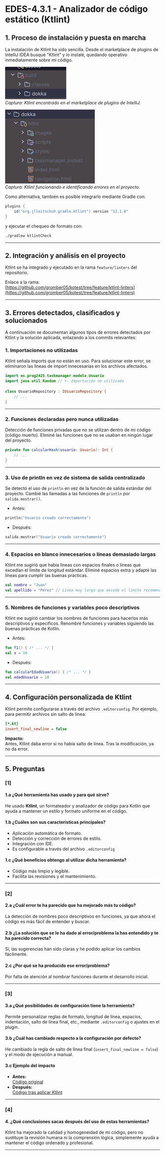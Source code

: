 # EDES-4.3.1 - Analizador de código estático (Ktlint)

## 1. Proceso de instalación y puesta en marcha

La instalación de Ktlint ha sido sencilla. Desde el marketplace de plugins de IntelliJ IDEA busqué "Ktlint" y lo instalé, quedando operativo inmediatamente sobre mi código.

![img_1.png](assets/img_1.png)  
*Captura: Ktlint encontrado en el marketplace de plugins de IntelliJ.*

![img_2.png](assets/img_2.png)  
*Captura: Ktlint funcionando e identificando errores en el proyecto.*

Como alternativa, también es posible integrarlo mediante Gradle con:

```gradle
plugins {
    id("org.jlleitschuh.gradle.ktlint") version "12.1.0"
}
```

y ejecutar el chequeo de formato con:

```sh
./gradlew ktlintCheck
```

---

## 2. Integración y análisis en el proyecto

Ktlint se ha integrado y ejecutado en la rama `feature/linters` del repositorio.

Enlace a la rama:  
[https://github.com/gromber05/kotest/tree/feature/ktlint-linters](https://github.com/gromber05/kotest/tree/feature/ktlint-linters)

---

## 3. Errores detectados, clasificados y solucionados

A continuación se documentan algunos tipos de errores detectados por Ktlint y la solución aplicada, enlazando a los commits relevantes:

### 1. Importaciones no utilizadas

Ktlint señala imports que no están en uso. Para solucionar este error, se eliminaron las líneas de import innecesarias en los archivos afectados.

```kotlin
import es.prog2425.taskmanager.modelo.Usuario
import java.util.Random // <- Importación no utilizada

class UsuarioRepository : IUsuarioRepository {
    // ...
}
```

---

### 2. Funciones declaradas pero nunca utilizadas

Detección de funciones privadas que no se utilizan dentro de mi código (código muerto). Eliminé las funciones que no se usaban en ningún lugar del proyecto.

```kotlin
private fun calcularHash(usuario: Usuario): Int {
    // ...
}
```

---

### 3. Uso de println en vez de sistema de salida centralizado


Se detectó el uso de `println` en vez de la función de salida estándar del proyecto. Cambié las llamadas a las funciones de `println` por `salida.mostrar()`.

- Antes: 
```kotlin
println("Usuario creado correctamente")
```
- Después:
```kotlin
salida.mostrar("Usuario creado correctamente")
```

---

### 4. Espacios en blanco innecesarios o líneas demasiado largas


Ktlint me sugirió que había líneas con espacios finales o líneas que excedían el límite de longitud estándar. Eliminé espacios extra y adapté las líneas para cumplir las buenas prácticas.

```kotlin
val nombre = "Juan"    
val apellido = "Pérez" // Línea muy larga que excede el límite recomendado por Ktlint
```

---

### 5. Nombres de funciones y variables poco descriptivos


Ktlint me sugirió cambiar los nombres de funciones para hacerlos más descriptivos y específicos. Renombré funciones y variables siguiendo las buenas prácticas de Kotlin.

- Antes: 
```kotlin
fun f1() { /* ... */ }
val x = 10
```

- Después:
```kotlin
fun calcularEdadUsuario() { /* ... */ }
val edadUsuario = 10
```

---

## 4. Configuración personalizada de Ktlint

Ktlint permite configurarse a través del archivo `.editorconfig`. Por ejemplo, para permitir archivos sin salto de línea:

```ini
[*.kt]
insert_final_newline = false
```

**Impacto:**  
Antes, Ktlint daba error si no había salto de línea. Tras la modificación, ya no da error.

---

## 5. Preguntas

### [1]

#### 1.a ¿Qué herramienta has usado y para qué sirve?

He usado **Ktlint**, un formateador y analizador de código para Kotlin que ayuda a mantener un estilo y formato uniforme en el código.

#### 1.b ¿Cuáles son sus características principales?

- Aplicación automática de formato.
- Detección y corrección de errores de estilo.
- Integración con IDE.
- Es configurable a través del archivo `.editorconfig`

#### 1.c ¿Qué beneficios obtengo al utilizar dicha herramienta?

- Código más limpio y legible.
- Facilita las revisiones y el mantenimiento.

---

### [2]

#### 2.a ¿Cuál error te ha parecido que ha mejorado más tu código?

La detección de nombres poco descriptivos en funciones, ya que ahora el código es más fácil de entender y buscar.

#### 2.b ¿La solución que se le ha dado al error/problema la has entendido y te ha parecido correcta?

Sí, las sugerencias han sido claras y he podido aplicar los cambios fácilmente.

#### 2.c ¿Por qué se ha producido ese error/problema?

Por falta de atención al nombrar funciones durante el desarrollo inicial.

---

### [3]

#### 3.a ¿Qué posibilidades de configuración tiene la herramienta?

Permite personalizar reglas de formato, longitud de línea, espacios, indentación, salto de línea final, etc., mediante `.editorconfig` o ajustes en el plugin.

#### 3.b ¿Cuál has cambiado respecto a la configuración por defecto?

He cambiado la regla de salto de línea final (`insert_final_newline = false`) y el modo de ejecución a manual.

#### 3.c Ejemplo del impacto

- **Antes:**  
  [Código original](https://github.com/gromber05/kotest/blob/0cdc4cbd909930a95d0adef5e326a5ac95583e22/src/main/kotlin/utils/Utilidades.kt#L15-L33)
- **Después:**  
  [Código tras aplicar Ktlint](https://github.com/gromber05/kotest/blob/2b9daaaceedd393ac82275bdae93572963f34a34/src/main/kotlin/utils/Utilidades.kt#L7-L30)

---

### [4]

#### 4. ¿Qué conclusiones sacas después del uso de estas herramientas?

Ktlint ha mejorado la calidad y homogeneidad de mi código, pero no sustituye la revisión humana ni la comprensión lógica, simplemente ayuda a mantener el código ordenado y profesional.

---